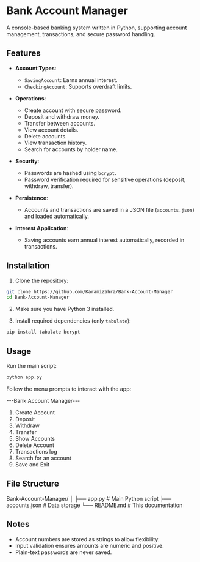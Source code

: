 # Bank Account Manager

A console-based banking system written in Python, supporting account management, transactions, and secure password handling.

## Features

- **Account Types**:
  - `SavingAccount`: Earns annual interest.
  - `CheckingAccount`: Supports overdraft limits.
  
- **Operations**:
  - Create account with secure password.
  - Deposit and withdraw money.
  - Transfer between accounts.
  - View account details.
  - Delete accounts.
  - View transaction history.
  - Search for accounts by holder name.

- **Security**:
  - Passwords are hashed using `bcrypt`.
  - Password verification required for sensitive operations (deposit, withdraw, transfer).

- **Persistence**:
  - Accounts and transactions are saved in a JSON file (`accounts.json`) and loaded automatically.

- **Interest Application**:
  - Saving accounts earn annual interest automatically, recorded in transactions.

## Installation

1. Clone the repository:

```bash
git clone https://github.com/KaramiZahra/Bank-Account-Manager
cd Bank-Account-Manager
```

2. Make sure you have Python 3 installed.

3. Install required dependencies (only `tabulate`):

```bash
pip install tabulate bcrypt
```

## Usage

Run the main script:

```bash
python app.py
```

Follow the menu prompts to interact with the app:

---Bank Account Manager---

1. Create Account
2. Deposit
3. Withdraw
4. Transfer
5. Show Accounts
6. Delete Account
7. Transactions log
8. Search for an account
9. Save and Exit


## File Structure

Bank-Account-Manager/
│
├── app.py              # Main Python script
├── accounts.json       # Data storage
└── README.md           # This documentation

## Notes

- Account numbers are stored as strings to allow flexibility.
- Input validation ensures amounts are numeric and positive.
- Plain-text passwords are never saved.
